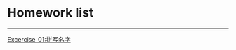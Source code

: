 # Homework list
***
[Excercise_01:拼写名字](chttps://github.com/LiuZhaoning/compuational_physics_N2015301020173/blob/master/拼写名字LZN.py)
